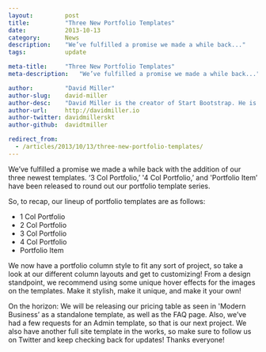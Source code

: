 ```yaml
---
layout:			post
title:			"Three New Portfolio Templates"
date:			2013-10-13
category:		News
description:	"We’ve fulfilled a promise we made a while back..."
tags:			update

meta-title:		"Three New Portfolio Templates"
meta-description:	"We’ve fulfilled a promise we made a while back..."

author:			"David Miller"
author-slug:	david-miller
author-desc:	"David Miller is the creator of Start Bootstrap. He is a front end web designer and developer working out of sunny Orlando, Florida."
author-url:		http://davidmiller.io
author-twitter:	davidmillerskt
author-github:	davidtmiller

redirect_from:
  - /articles/2013/10/13/three-new-portfolio-templates/
---
```


We’ve fulfilled a promise we made a while back with the addition of our three newest templates. ‘3 Col Portfolio,’ '4 Col Portfolio,’ and 'Portfolio Item’ have been released to round out our portfolio template series.

So, to recap, our lineup of portfolio templates are as follows:

-   1 Col Portfolio
-   2 Col Portfolio
-   3 Col Portfolio
-   4 Col Portfolio
-   Portfolio Item

We now have a portfolio column style to fit any sort of project, so take a look at our different column layouts and get to customizing! From a design standpoint, we recommend using some unique hover effects for the images on the templates. Make it stylish, make it unique, and make it your own!

On the horizon: We will be releasing our pricing table as seen in 'Modern Business’ as a standalone template, as well as the FAQ page. Also, we’ve had a few requests for an Admin template, so that is our next project. We also have another full site template in the works, so make sure to follow us on Twitter and keep checking back for updates! Thanks everyone!
